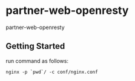 # partner-web-openresty
partner-web-openresty



## Getting Started

run command as follows:

    nginx -p `pwd`/ -c conf/nginx.conf
